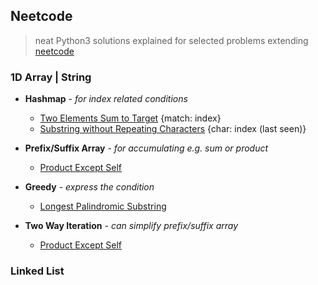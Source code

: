 ## Neetcode

> neat Python3 solutions explained for selected problems extending [neetcode](https://neetcode.io/practice)

### 1D Array | String
- **Hashmap** - *for index related conditions*

    * [Two Elements Sum to Target](./src/array/two_sum.py) {match: index}
    * [Substring without Repeating Characters](./src/string/longest_substring_without_repeating_characters.py) {char: index (last seen)}

- **Prefix/Suffix Array** - *for accumulating e.g. sum or product*

    * [Product Except Self](.src/array/product_except_self.py)

- **Greedy** - *express the condition*

    * [Longest Palindromic Substring](./src/string/longest_palindromic_substring.py)

- **Two Way Iteration** - *can simplify prefix/suffix array*

    * [Product Except Self](.src/array/product_except_self.py)

### Linked List

